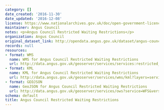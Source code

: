 ```yaml
---
category: []
date_created: '2016-11-30'
date_updated: '2016-12-08'
license: https://www.nationalarchives.gov.uk/doc/open-government-licence/version/3/
maintainer: Angus Council
notes: <p>Angus Council Restricted Waiting Restrictions</p>
organization: Angus Council
original_dataset_link: http://opendata.angus.gov.uk/dataset/angus-council-restricted-waiting-restrictions
records: null
resources:
- format: WMS
  name: WMS for Angus Council Restricted Waiting Restrictions
  url: http://data.angus.gov.uk/geoserver/services/services:restricted_waiting/wms?
- format: KML
  name: KML for Angus Council Restricted Waiting Restrictions
  url: http://data.angus.gov.uk/geoserver/services/wms/kml?layers=services:restricted_waiting&mode=download
- format: GEOJSON
  name: GeoJSON for Angus Council Restricted Waiting Restrictions
  url: http://data.angus.gov.uk/geoserver/services/ows?service=WFS&version=1.0.0&request=GetFeature&typeName=services:restricted_waiting&outputFormat=application%2Fjson&srsName=EPSG:3857
schema: default
title: Angus Council Restricted Waiting Restrictions
---
```

